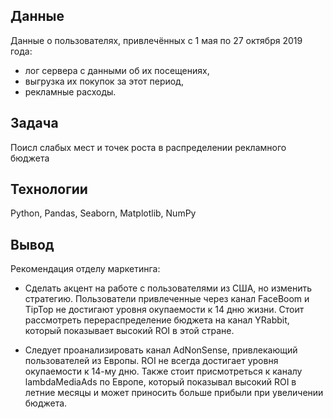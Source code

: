 ## Данные
Данные о пользователях, привлечённых с 1 мая по 27 октября 2019 года:
- лог сервера с данными об их посещениях,
- выгрузка их покупок за этот период,
- рекламные расходы.


## Задача 
Поисл слабых мест и точек роста в распределении рекламного бюджета 

## Технологии
Python, Pandas, Seaborn, Matplotlib, NumPy

## Вывод
Рекомендация отделу маркетинга:

- Сделать акцент на работе с пользователями из США, но изменить стратегию. Пользователи привлеченные через канал FaceBoom и TipTop не достигают уровня окупаемости к 14 дню жизни. Стоит рассмотреть перераспределение бюджета на канал YRabbit, который показывает высокий ROI в этой стране. 

- Следует проанализировать канал AdNonSense, привлекающий пользователей из Европы. ROI не всегда достигает уровня окупаемости к 14-му дню. Также стоит присмотреться к каналу lambdaMediaAds по Европе, который показывал высокий ROI  в летние месяцы и может приносить больше прибыли при увеличении бюджета.

